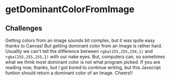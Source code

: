 # getDominantColorFromImage

## Challenges
Getting colors from an image sounds bit complex, but it was quite easy thanks to Canvas! But getting dominant color from an image is rather hard. Usuallly we can't tell the difference between `rgba(255,255,254,1)` and `rgba(255,255,255,1)` with our nake eyes. But, computers can, so sometimes what we think most dominant color is not what program picked. If you are reading now, thanks, but I got bored to continue writing, but this Javscript funtion should return a dominant color of an Image. Cheers!!


